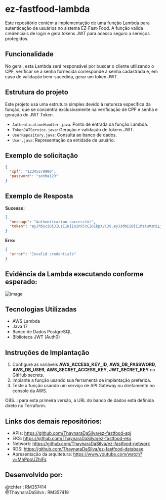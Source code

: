 # ez-fastfood-lambda

Este repositório contém a implementação de uma função Lambda para autenticação de usuários no sistema EZ-Fast-Food. A função valida credenciais de login e gera tokens JWT para acesso seguro a serviços protegidos.

## Funcionalidade
No geral, esta Lambda será responsável por buscar o cliente utilizando o CPF, verificar se a senha fornecida corresponde à senha cadastrada e, em caso de validação bem-sucedida, gerar um token JWT.

## Estrutura do projeto

Este projeto usa uma estrutura simples devido à natureza específica da função, que se concentra exclusivamente na verificação de CPF e senha e geração de JWT Token.

- `AuthenticationHandler.java`: Ponto de entrada da função Lambda.
- `TokenJWTService.java`: Geração e validação de tokens JWT.
- `UserRepository.java`: Consulta ao banco de dados.
- `User.java`: Representação da entidade de usuário.

## Exemplo de solicitação 
```json
{
  "cpf": "12345678900",
  "password": "senha123"
}
```

## Exemplo de Resposta

**Sucesso:**
```json
{
  "message": "Authentication successful",
  "token": "eyJhbGciOiJIUzI1NiIsInR5cCI6IkpXVCJ9.eyJzdWIiOiI1MzAuMzM1LjYxMC04MCIsImNwZiI6IjUzMC4zMzUuNjEwLTgwIiwiaWF0IjoxNzM0NDY4MTIzLCJleHAiOjE3MzQ0NzE3MjN9.kc_9ZSjSJpk_cbyHl8SUXIqPgg8AYfVvhEH9ZbdOSp4"
}
```

**Erro:**
```json
{
  "error": "Invalid credentials"
}
```
## Evidência da Lambda executando conforme esperado: 
![image](https://github.com/user-attachments/assets/1664e7e1-408f-4b89-a87f-e1b8250c70d6)

## Tecnologias Utilizadas

- AWS Lambda
- Java 17
- Banco de Dados PostgreSQL
- Biblioteca JWT (Auth0)

## Instruções de Implantação

1. Configure as variáveis **AWS_ACCESS_KEY_ID**, **AWS_DB_PASSWORD**, **AWS_DB_USER**, **AWS_SECRET_ACCESS_KEY**, **JWT_SECRET_KEY** no GitHub secrets.
2. Implante a função usando sua ferramenta de implantação preferida.
3. Teste a função usando um serviço de API Gateway ou diretamente no console da AWS.

OBS..: para esta primeira versão, a URL do banco de dados está definida direto no Terraform.

## Links dos demais repositórios:
- APIs: https://github.com/ThaynaraDaSilva/ez-fastfood-api
- EKS: https://github.com/ThaynaraDaSilva/ez-fastfood-eks
- Network: https://github.com/ThaynaraDaSilva/ez-fastfood-network
- RDS: https://github.com/ThaynaraDaSilva/ez-fastfood-database
- Apresentação da arquitetura: https://www.youtube.com/watch?v=MhPpoUZhlFs

## Desenvolvido por:
@tchfer : RM357414<br>
@ThaynaraDaSilva : RM357418<br>

